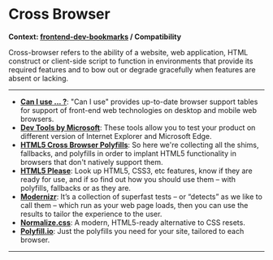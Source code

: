# Cross Browser

**Context: [frontend-dev-bookmarks](../README.md) / Compatibility**

Cross-browser refers to the ability of a website, web application, HTML construct or client-side script to function in environments that provide its required features and to bow out or degrade gracefully when features are absent or lacking.

---

- **[Can I use ... ?](http://caniuse.com/)**: "Can I use" provides up-to-date browser support tables for support of front-end web technologies on desktop and mobile web browsers.
- **[Dev Tools by Microsoft](https://developer.microsoft.com/en-us/microsoft-edge/tools/)**: These tools allow you to test your product on different version of Internet Explorer and Microsoft Edge.
- **[HTML5 Cross Browser Polyfills](https://github.com/Modernizr/Modernizr/wiki/HTML5-Cross-browser-Polyfills)**: So here we're collecting all the shims, fallbacks, and polyfills in order to implant HTML5 functionality in browsers that don't natively support them.
- **[HTML5 Please](http://html5please.com/)**: Look up HTML5, CSS3, etc features, know if they are ready for use, and if so find out how you should use them – with polyfills, fallbacks or as they are.
- **[Modernizr](https://modernizr.com/)**: It’s a collection of superfast tests – or “detects” as we like to call them – which run as your web page loads, then you can use the results to tailor the experience to the user.
- **[Normalize.css](http://necolas.github.io/normalize.css/)**: A modern, HTML5-ready alternative to CSS resets.
- **[Polyfill.io](https://polyfill.io/)**: Just the polyfills you need for your site, tailored to each browser.

---

